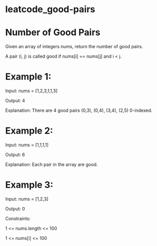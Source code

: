 # leatcode_good-pairs

# Number of Good Pairs


Given an array of integers nums, return the number of good pairs.



A pair (i, j) is called good if nums[i] == nums[j] and i < j.

 

# Example 1:



Input: nums = [1,2,3,1,1,3]



Output: 4



Explanation: There are 4 good pairs (0,3), (0,4), (3,4), (2,5) 0-indexed.




# Example 2:




Input: nums = [1,1,1,1]




Output: 6



Explanation: Each pair in the array are good.

# Example 3:




Input: nums = [1,2,3]



Output: 0
 

Constraints:



1 <= nums.length <= 100



1 <= nums[i] <= 100
